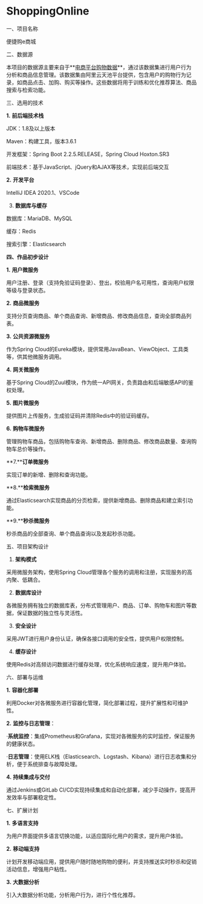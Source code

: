 # ShoppingOnline

一、项目名称

便捷购e商城

二、数据源

本项目的数据源主要来自于**[电商平台购物数据](https://tianchi.aliyun.com/dataset/83019?spm=a2c22.28136470.0.0.4fa84a0aFqF7HG&from=search-list)**，通过该数据集进行用户行为分析和商品信息管理。该数据集由阿里云天池平台提供，包含用户的购物行为记录，如商品点击、加购、购买等操作。这些数据将用于训练和优化推荐算法、商品搜索与检索功能。

三、选用的技术

**1.** **前后端技术栈**

JDK：1.8及以上版本

Maven：构建工具，版本3.6.1

开发框架：Spring Boot 2.2.5.RELEASE，Spring Cloud Hoxton.SR3

前端技术：基于JavaScript、jQuery和AJAX等技术，实现前后端交互

**2.** **开发平台**

IntelliJ IDEA 2020.1、VSCode

3. **数据库与缓存**

数据库：MariaDB、MySQL

缓存：Redis

搜索引擎：Elasticsearch

**四、作品初步设计**

**1.** **用户微服务**

用户注册、登录（支持免验证码登录）、登出，校验用户名可用性，查询用户权限等级与登录状态。

**2.** **商品微服务**

支持分页查询商品、单个商品查询、新增商品、修改商品信息，查询全部商品列表。

**3.** **公共资源微服务**

作为Spring Cloud的Eureka模块，提供常用JavaBean、ViewObject、工具类等，供其他微服务调用。

**4.** **网关微服务**

基于Spring Cloud的Zuul模块，作为统一API网关，负责路由和后端敏感API的鉴权处理。

**5.** **图片微服务**

提供图片上传服务，生成验证码并清除Redis中的验证码缓存。

**6.** **购物车微服务**

管理购物车商品，包括购物车查询、新增商品、删除商品、修改商品数量、查询购物车总价等操作。

**7.****订单微服务**

实现订单的新增、删除和查询功能。

**8.****检索微服务**

通过Elasticsearch实现商品的分页检索，提供新增商品、删除商品和建立索引功能。

**9.****秒杀微服务**

秒杀商品的全部查询、单个商品查询以及发起秒杀功能。

五、项目架构设计

1. **架构模式**

采用微服务架构，使用Spring Cloud管理各个服务的调用和注册，实现服务的高内聚、低耦合。

2. **数据库设计**

各微服务拥有独立的数据库表，分布式管理用户、商品、订单、购物车和图片等数据，保证数据的独立性与灵活性。

3. **安全设计**

采用JWT进行用户身份认证，确保各接口调用的安全性，提供用户权限控制。

4. **缓存设计**

使用Redis对高频访问数据进行缓存处理，优化系统响应速度，提升用户体验。

六、部署与运维

**1.** **容器化部署**

利用Docker对各微服务进行容器化管理，简化部署过程，提升扩展性和可维护性。

**2.** **监控与日志管理**：

·**系统监控**：集成Prometheus和Grafana，实现对各微服务的实时监控，保证服务的健康状态。

·**日志管理**：使用ELK栈（Elasticsearch、Logstash、Kibana）进行日志收集和分析，便于系统排查与故障处理。

**4.** **持续集成与交付**

通过Jenkins或GitLab CI/CD实现持续集成和自动化部署，减少手动操作，提高开发效率与部署稳定性。

七、扩展计划

**1.** **多语言支持**

为用户界面提供多语言切换功能，以适应国际化用户的需求，提升用户体验。

**2.** **移动端支持**

计划开发移动端应用，提供用户随时随地购物的便利，并支持推送实时秒杀和促销活动信息，增强用户粘性。

**3.** **大数据分析**

引入大数据分析功能，分析用户行为，进行个性化推荐。